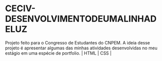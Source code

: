# CECIV-DESENVOLVIMENTODEUMALINHADELUZ
Projeto feito para o Congresso de Estudantes do CNPEM. A ideia desse projeto é apresentar algumas das minhas atividades desenvolvidas no meu estágio em uma espécie de portfolio.  | HTML | CSS |
